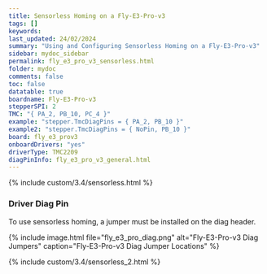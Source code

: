 ```yaml
---
title: Sensorless Homing on a Fly-E3-Pro-v3
tags: []
keywords: 
last_updated: 24/02/2024
summary: "Using and Configuring Sensorless Homing on a Fly-E3-Pro-v3"
sidebar: mydoc_sidebar
permalink: fly_e3_pro_v3_sensorless.html
folder: mydoc
comments: false
toc: false
datatable: true
boardname: Fly-E3-Pro-v3
stepperSPI: 2
TMC: "{ PA_2, PB_10, PC_4 }"
example: "stepper.TmcDiagPins = { PA_2, PB_10 }"
example2: "stepper.TmcDiagPins = { NoPin, PB_10 }"
board: fly_e3_prov3
onboardDrivers: "yes"
driverType: TMC2209
diagPinInfo: fly_e3_pro_v3_general.html
---
```


{% include custom/3.4/sensorless.html %}

### Driver Diag Pin

To use sensorless homing, a jumper must be installed on the diag header.

{% include image.html file="fly_e3_pro_diag.png" alt="Fly-E3-Pro-v3 Diag Jumpers" caption="Fly-E3-Pro-v3 Diag Jumper Locations" %}

{% include custom/3.4/sensorless_2.html %}
